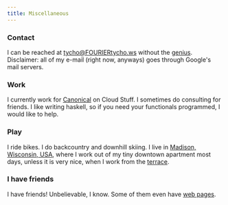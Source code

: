 ```yaml
---
title: Miscellaneous
---
```


### Contact

I can be reached at tycho@FOURIERtycho.ws without the [genius][1]. Disclaimer:
all of my e-mail (right now, anyways) goes through Google's mail servers.

### Work

I currently work for [Canonical][3] on Cloud Stuff. I sometimes do consulting
for friends. I like writing haskell, so if you need your functionals
programmed, I would like to help.

### Play

I ride bikes. I do backcountry and downhill skiing. I live in [Madison,
Wisconsin, USA][4], where I work out of my tiny downtown apartment most days,
unless it is very nice, when I work from the [terrace][5].

### I have friends

I have friends! Unbelievable, I know. Some of them even have [web pages][2].

 [1]: http://en.wikipedia.org/wiki/Joseph_Fourier
 [2]: /pages/friends
 [3]: http://canonical.com
 [4]: http://en.wikipedia.org/wiki/Madison,_Wisconsin
 [5]: https://www.google.com/images?q=memorial+union+terrace
